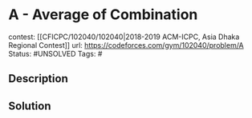 # A - Average of Combination

contest: [[CFICPC/102040/102040|2018-2019 ACM-ICPC, Asia Dhaka Regional Contest]]
url: https://codeforces.com/gym/102040/problem/A
Status: #UNSOLVED
Tags: #

## Description

## Solution

